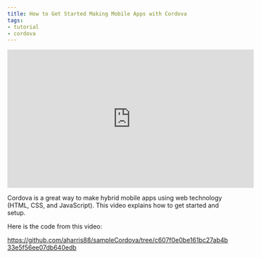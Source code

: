 ```yaml
---
title: How to Get Started Making Mobile Apps with Cordova
tags:
- tutorial
- cordova
---
```


<iframe width="560" height="315" src="https://www.youtube.com/embed/W0jQUjNKNWY" frameborder="0" allowfullscreen></iframe>

Cordova is a great way to make hybrid mobile apps using web technology (HTML, CSS, and JavaScript). This video explains how to get started and setup.

Here is the code from this video:

https://github.com/aharris88/sampleCordova/tree/c607f0e0be161bc27ab4b33e5f56ee07db640edb
